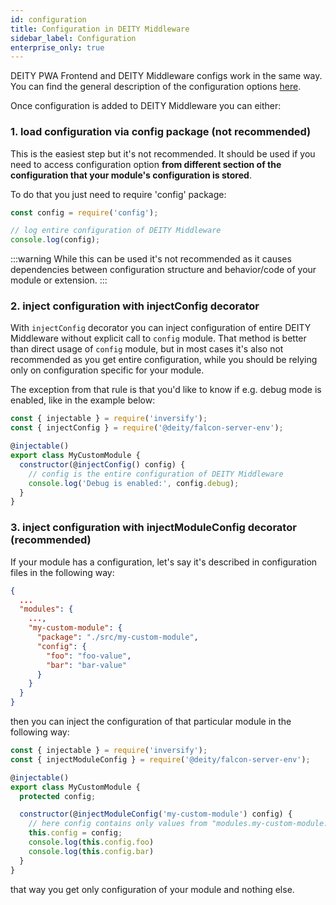 ```yaml
---
id: configuration
title: Configuration in DEITY Middleware
sidebar_label: Configuration
enterprise_only: true
---
```


DEITY PWA Frontend and DEITY Middleware configs work in the same way. You can find the general description of the configuration options [here](../general-concepts/configuration).

Once configuration is added to DEITY Middleware you can either:

### 1. load configuration via config package (not recommended)

This is the easiest step but it's not recommended. It should be used if you need to access configuration option **from different section of the configuration that your module's configuration is stored**.

To do that you just need to require 'config' package:

```js
const config = require('config');

// log entire configuration of DEITY Middleware
console.log(config);
```

:::warning
While this can be used it's not recommended as it causes dependencies between configuration structure and behavior/code of your module or extension.
:::

### 2. inject configuration with injectConfig decorator

With `injectConfig` decorator you can inject configuration of entire DEITY Middleware without explicit call to `config` module. 
That method is better than direct usage of `config` module, but in most cases it's also not recommended as you get entire configuration, while you should be relying only on configuration specific for your module.

The exception from that rule is that you'd like to know if e.g. debug mode is enabled, like in the example below:

```js
const { injectable } = require('inversify');
const { injectConfig } = require('@deity/falcon-server-env');

@injectable()
export class MyCustomModule {
  constructor(@injectConfig() config) {
    // config is the entire configuration of DEITY Middleware
    console.log('Debug is enabled:', config.debug);
  }
}
```

### 3. inject configuration with injectModuleConfig decorator (recommended)

If your module has a configuration, let's say it's described in configuration files in the following way:

```json
{
  ...
  "modules": {
    ...,
    "my-custom-module": {
      "package": "./src/my-custom-module",
      "config": {
        "foo": "foo-value",
        "bar": "bar-value"
      }
    }
  }
}
```

then you can inject the configuration of that particular module in the following way:

```js
const { injectable } = require('inversify');
const { injectModuleConfig } = require('@deity/falcon-server-env');

@injectable()
export class MyCustomModule {
  protected config;

  constructor(@injectModuleConfig('my-custom-module') config) {
    // here config contains only values from "modules.my-custom-module.config"
    this.config = config;
    console.log(this.config.foo)
    console.log(this.config.bar)
  }
}
```

that way you get only configuration of your module and nothing else.

